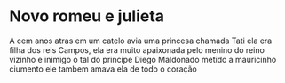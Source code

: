 <head>
<meta charset=''UTF-8''>
</head>

<body>


<h1>Novo romeu e julieta</h1>

<p>A cem anos atras em um catelo avia uma princesa chamada Tati ela era filha dos reis Campos, ela era muito apaixonada pelo menino do reino vizinho e inimigo o tal do principe Diego Maldonado metido a mauricinho ciumento ele tambem amava ela de todo o coração</p>


</body>